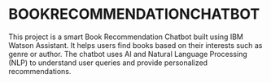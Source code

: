 # BOOKRECOMMENDATIONCHATBOT
This project is a smart Book Recommendation Chatbot built using IBM Watson Assistant. It helps users find books based on their interests such as genre or author. The chatbot uses AI and Natural Language Processing (NLP) to understand user queries and provide personalized recommendations.
